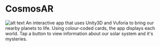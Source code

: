 # CosmosAR
![alt text](https://i.imgur.com/4bZbMqEl.jpg)
An interactive app that uses Unity3D and Vuforia to bring our nearby planets to life. Using colour-coded cards, the app displays each world. Tap a button to view information about our solar system and it's mysteries.
